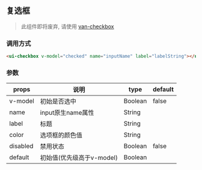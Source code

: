 ## 复选框

>此组件即将废弃, 请使用 <a href="https://youzan.github.io/vant/1.x/#/zh-CN/checkbox">van-checkbox</a>

### 调用方式

```html
<ui-checkbox v-model="checked" name="inputName" label="labelString"></ui-checkbox>
```

### 参数

props         | 说明                        |  type    | default  |
--------------|-----------------------------|----------|----------|
v-model       | 初始是否选中                | Boolean  | false    |
name          | input原生name属性           | String   |          |
label         | 标题                        | String   |          |
color         | 选项框的颜色值              | String   |          |
disabled      | 禁用状态                    | Boolean  | false    |
default       | 初始值(优先级高于v-model)   | Boolean  |          |